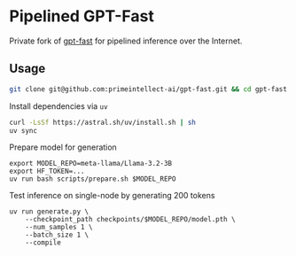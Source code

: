 # Pipelined GPT-Fast

Private fork of [gpt-fast](https://github.com/pytorch-labs/gpt-fast) for pipelined inference over the Internet.

## Usage

```bash
git clone git@github.com:primeintellect-ai/gpt-fast.git && cd gpt-fast
```

Install dependencies via `uv`

```bash
curl -LsSf https://astral.sh/uv/install.sh | sh
uv sync
```

Prepare model for generation
```
export MODEL_REPO=meta-llama/Llama-3.2-3B
export HF_TOKEN=...
uv run bash scripts/prepare.sh $MODEL_REPO
```

Test inference on single-node by generating 200 tokens

```
uv run generate.py \
	--checkpoint_path checkpoints/$MODEL_REPO/model.pth \
	--num_samples 1 \
	--batch_size 1 \
	--compile
```
